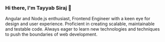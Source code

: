 ### Hi there, I'm Tayyab Siraj 👋  
Angular and Node.js enthusiast, Frontend Engineer with a keen eye for design and user experience. Proficient in creating scalable, maintainable and testable code. Always eager to learn new technologies and techniques to push the boundaries of web development. 
   

